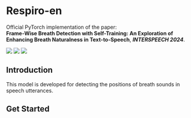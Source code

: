 
# **Respiro-en**

Official PyTorch implementation of the paper: \
**Frame-Wise Breath Detection with Self-Training: An Exploration of Enhancing Breath Naturalness in Text-to-Speech**, ***INTERSPEECH 2024***.

<a href='https://arxiv.org/abs/2402.00288'><img src='https://img.shields.io/badge/arXiv-red'></a>
<a href='https://huggingface.co/DongYANG/Respiro-en'><img src='https://img.shields.io/badge/🤗-yellow'></a>
<a href='https://ydqmkkx.github.io/breath-detection/'><img src='https://img.shields.io/badge/Demo-blue'></a>


## Introduction

This model is developed for detecting the positions of breath sounds in speech utterances.

## Get Started
